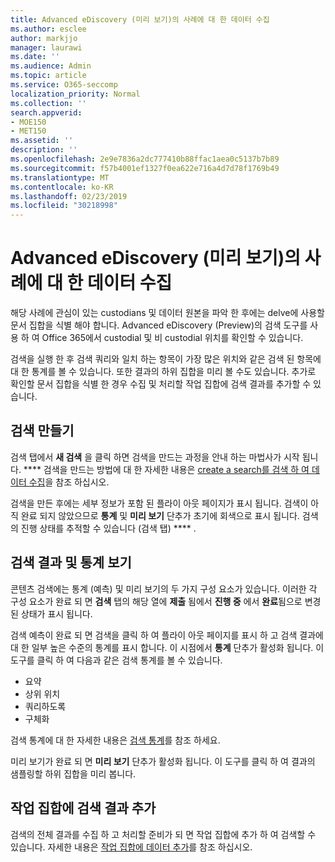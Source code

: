 ```yaml
---
title: Advanced eDiscovery (미리 보기)의 사례에 대 한 데이터 수집
ms.author: esclee
author: markjjo
manager: laurawi
ms.date: ''
ms.audience: Admin
ms.topic: article
ms.service: O365-seccomp
localization_priority: Normal
ms.collection: ''
search.appverid:
- MOE150
- MET150
ms.assetid: ''
description: ''
ms.openlocfilehash: 2e9e7836a2dc777410b88ffac1aea0c5137b7b89
ms.sourcegitcommit: f57b4001ef1327f0ea622e716a4d7d78f1769b49
ms.translationtype: MT
ms.contentlocale: ko-KR
ms.lasthandoff: 02/23/2019
ms.locfileid: "30218998"
---
```

# <a name="collect-data-for-a-case-in-advanced-ediscovery-preview"></a>Advanced eDiscovery (미리 보기)의 사례에 대 한 데이터 수집

해당 사례에 관심이 있는 custodians 및 데이터 원본을 파악 한 후에는 delve에 사용할 문서 집합을 식별 해야 합니다. Advanced eDiscovery (Preview)의 검색 도구를 사용 하 여 Office 365에서 custodial 및 비 custodial 위치를 확인할 수 있습니다.

검색을 실행 한 후 검색 쿼리와 일치 하는 항목이 가장 많은 위치와 같은 검색 된 항목에 대 한 통계를 볼 수 있습니다. 또한 결과의 하위 집합을 미리 볼 수도 있습니다. 추가로 확인할 문서 집합을 식별 한 경우 수집 및 처리할 작업 집합에 검색 결과를 추가할 수 있습니다.

## <a name="create-a-search"></a>검색 만들기

검색 탭에서 **새 검색** 을 클릭 하면 검색을 만드는 과정을 안내 하는 마법사가 시작 됩니다. **** 검색을 만드는 방법에 대 한 자세한 내용은 [create a search를 검색 하 여 데이터 수집](create-search-to-collect-data.md)을 참조 하십시오.

검색을 만든 후에는 세부 정보가 포함 된 플라이 아웃 페이지가 표시 됩니다. 검색이 아직 완료 되지 않았으므로 **통계** 및 **미리 보기** 단추가 초기에 회색으로 표시 됩니다. 검색의 진행 상태를 추적할 수 있습니다 (검색 탭) **** .

## <a name="view-search-results-and-statistics"></a>검색 결과 및 통계 보기
콘텐츠 검색에는 통계 (예측) 및 미리 보기의 두 가지 구성 요소가 있습니다. 이러한 각 구성 요소가 완료 되 면 **검색** 탭의 해당 열에 **제출** 됨에서 **진행 중** 에서 **완료**됨으로 변경 된 상태가 표시 됩니다.

검색 예측이 완료 되 면 검색을 클릭 하 여 플라이 아웃 페이지를 표시 하 고 검색 결과에 대 한 일부 높은 수준의 통계를 표시 합니다. 이 시점에서 **통계** 단추가 활성화 됩니다. 이 도구를 클릭 하 여 다음과 같은 검색 통계를 볼 수 있습니다.

- 요약
- 상위 위치
- 쿼리하도록
- 구체화

검색 통계에 대 한 자세한 내용은 [검색 통계](search-statistics.md)를 참조 하세요.

미리 보기가 완료 되 면 **미리 보기** 단추가 활성화 됩니다. 이 도구를 클릭 하 여 결과의 샘플링할 하위 집합을 미리 봅니다.

## <a name="adding-search-results-to-a-working-set"></a>작업 집합에 검색 결과 추가

검색의 전체 결과를 수집 하 고 처리할 준비가 되 면 작업 집합에 추가 하 여 검색할 수 있습니다. 자세한 내용은 [작업 집합에 데이터 추가](add-data-to-working-set.md)를 참조 하십시오. 